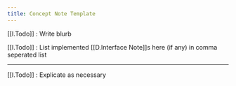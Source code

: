 ```yaml
---
title: Concept Note Template
---
```


[[I.Todo]] : Write blurb

[[I.Todo]] : List implemented [[D.Interface Note]]s here (if any) in comma seperated list

---

[[I.Todo]] : Explicate as necessary

